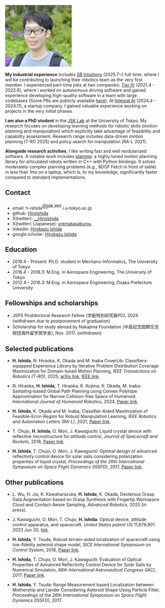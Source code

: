 <img src="/asset/profile.jpg" alt="photo" height="200">

**My industrial experience** includes [SB Intuitions](https://www.sbintuitions.co.jp/en/) (2025.7~) full-time, where I will be contributing to launching their robotics team as the very first member. I experienced part-time jobs at two companies: [Tier IV](https://tier4.jp/en/) (2021.4 - 2022.6), where I worked on autonomous driving software and gained experience developing high-quality software in a team with large codebases (Some PRs are publicly available [here](https://github.com/autowarefoundation/autoware.universe/commits?author=HiroIshida)). At [Integral AI](https://www.integral.ai/) (2024.4 - 2024.11), a startup company, I gained valuable experience working on projects in the very initial phases.


**I am also a PhD student** in the [JSK Lab](http://www.jsk.t.u-tokyo.ac.jp/) at the University of Tokyo. My research focuses on developing learning methods for robotic skills (motion planning and manipulation) which explicitly take advantage of feasibility and capability assessment. Research range includes data-driven motion planning (T-RO 2025) and policy search for manipulation (RA-L 2021).

**Alongside research activities**, I like writing fast and well modularized software. A notable work includes [plainmp](https://github.com/HiroIshida/plainmp): a highly tuned motion planning library for articulated robots written in C++ with Python bindings. It solves moderately complex planning problems (e.g., 8DOF Fetch in front of table) in less than 1ms on a laptop, which is, to my knowledge, significantly faster compared to standard implementations.

## Contact
- email: h-ishida<img src="/asset/email.png" alt="email" height="25">.i.u-tokyo.ac.jp
- github: [HiroIshida](https://github.com/HiroIshida)
- X(twitter): [__HiroIshida](https://x.com/__HiroIshida)
- X(twitter) (Japanese): [orematasaburou](https://x.com/orematasaburou)
- linkedin: [Hirokazu Ishida](https://www.linkedin.com/in/hirokazu-i-209330155)
- google scholar: [Hirokazu Ishida](https://scholar.google.com/citations?user=aw4sCFsAAAAJ&hl=ja&oi=ao)


## Education
- 2019.4 - Present: Ph.D. student in Mechano-Informatics, The University of Tokyo
- 2016.4 - 2018.3: M.Eng. in Aerospace Engineering, The University of Tokyo
- 2012.4 - 2016.3: M.Eng. in Aerospace Engineering, Osaka Prefecture University

## Fellowships and scholarships
- JSPS Postdoctoral Research Fellow (学振特別研究員PD), 2024  (withdrawn due to postponement of graduation)
- Scholarship for study abroad by Nakajima Foundation (中島記念国際交流財団海外留学奨学金), Nov. 2017. (withdrawn)

## Selected publications
- <span id="coverlib"> **H. Ishida**, N. Hiraoka, K. Okada and M. Inaba CoverLib: Classifiers-equipped Experience Library by Iterative Problem Distribution Coverage Maximization for Domain-tuned Motion Planning, *IEEE Transactions on Robotics (T-RO)*, 2025, [arXiv link](https://arxiv.org/abs/2405.02968), [IEEE link](https://ieeexplore.ieee.org/document/10930729).

- N. Hiraoka, **H. Ishida**, T. Hiraoka, K. Kojima, K. Okada, M. Inaba: Sampling-based Global Path Planning using Convex Polytope Approximation for Narrow Collision-free Space of Humanoid. *International Journal of Humanoid Robotics*, 2024, [Paper link](https://www.worldscientific.com/doi/abs/10.1142/S0219843624500051).

- <span id="fer"> **H. Ishida**, K. Okada and M. Inaba, Classifier-Aided Maximization of Feasible-Error-Region for Robust Manipulation Learning, *IEEE Robotics and Automation Letters (RA-L)*, 2021, [Paper link](https://ieeexplore.ieee.org/abstract/document/9406349).

- T. Chujo, **H. Ishida**, O. Mori, J. Kawaguchi: Liquid crystal device with reflective microstructure for attitude control, *Journal of Spacecraft and Rockets*, 2018, [Paper link](https://arc.aiaa.org/doi/10.2514/1.A34165).

- **H. Ishida**, T. Chujo, O. Mori, J. Kawaguchi: Optimal design of advanced reflectivity control device for solar sails considering polarization properties of liquid crystal, *Proceedings of the 26th International Symposium on Space Flight Dynamics (ISSFD)*, 2017, [Paper link](https://issfd.org/ISSFD_2017/paper/ISTS-2017-d-061__ISSFD-2017-061.pdf).

## Other publications

- L. Wu, H. Jia, K. Kawaharazuka, **H. Ishida**, K. Okada, Dexterous Grasp Data Augmentation based on Grasp Synthesis with Fingertip Workspace Cloud and Contact-Aware Sampling, *Advanced Robotics*, 2025 (in press).

- J. Kawaguchi, O. Mori, T. Chujo, **H. Ishida**: Optical device, attitude control apparatus, and spacecraft. *United States patent* US 11,679,901. 2023 Jun 20, [link](https://patents.google.com/patent/US11679901B2/en).

- **H. Ishida**, Y. Tsuda, Robust terrain-aided localization of spacecraft using low-fidelity asteroid shape model, *SICE International Symposium on Control System*, 2018, [Paper link](https://ieeexplore.ieee.org/abstract/document/8330165).

- **H. Ishida**, T. Chujo, O. Mori, J. Kawaguchi: Evaluation of Optical Properties of Advanced Reflectivity Control Device for Solar Sails by Numerical Simulation, *68th International Astronautical Congress (IAC)*, 2017, [Paper link](https://drive.google.com/file/d/1BabHPoOQsbKlnJRGDYh8wCp01dckphKN/view?usp=drive_link).

- **H. Ishida**, Y. Tsuda: Range Measurement based Localization between Mothership and Lander Considering Asteroid Shape Using Particle Filter, *Proceedings of the 26th International Symposium on Space Flight Dynamics (ISSFD)*, 2017.

